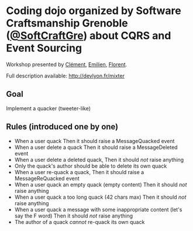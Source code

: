 # Coding dojo organized by Software Craftsmanship Grenoble ([@SoftCraftGre](https://twitter.com/SoftCraftGre)) about CQRS and Event Sourcing

Workshop presented by [Clément](https://twitter.com/clem_bouiller), [Emilien](https://twitter.com/ouarzy), [Florent](https://twitter.com/florentpellet).

Full description available: http://devlyon.fr/mixter



## Goal 

Implement a quacker (tweeter-like)

## Rules (introduced one by one)

* When a user quack Then it should raise a MessageQuacked event
* When a user delete a quack Then it should raise a MessageDeleted event
* When a user delete a deleted quack, Then it should *not* raise anything
* Only the quack's author should be able to delete its own quack
* When a user re-quack a quack, Then it should raise a MessageReQuacked event
* When a user quack an empty quack (empty content) Then it should *not* raise anything
* When a user quack a too long quack (42 chars max) Then it should *not* raise anything
* When a user quack a message with some inappropriate content (let's say the F word) Then it should *not* raise anything
* The author of a quack *cannot* re-quack its own quack
